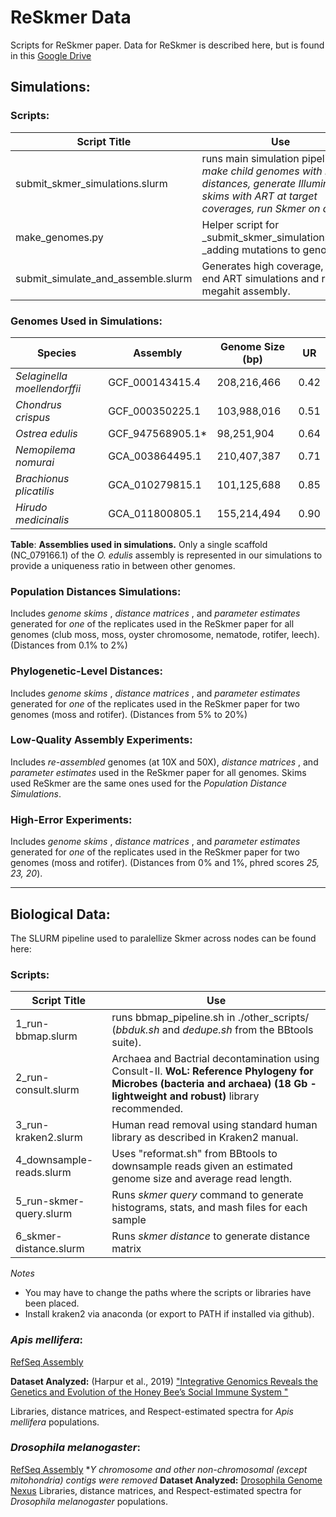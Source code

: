 # ReSkmer Data
Scripts for ReSkmer paper.
Data for ReSkmer is described here, but is found in this [Google Drive](https://drive.google.com/drive/folders/1ZEV9GtrLZyszui1nTkQKkjJYdT3dSju_?usp=drive_link)
## Simulations:
### Scripts:
| Script Title | Use |
|----|----|
| submit_skmer_simulations.slurm | runs main simulation pipeline: _make child genomes with many distances, generate Illumina skims with ART at target coverages, run Skmer on data_ |
| make_genomes.py | Helper script for _submit_skmer_simulations.slurm _adding mutations to genome. |
| submit_simulate_and_assemble.slurm | Generates high coverage, pair-end ART simulations and runs megahit assembly. |

### Genomes Used in Simulations:
| **Species**                  | **Assembly**           | **Genome Size (bp)** | **UR** |
|-----------------------------|------------------------|------------------|--------|
| *Selaginella moellendorffii* | GCF_000143415.4        | 208,216,466      | 0.42   |
| *Chondrus crispus*          | GCF_000350225.1        | 103,988,016      | 0.51   |
| *Ostrea edulis*             | GCF_947568905.1*       | 98,251,904       | 0.64   |
| *Nemopilema nomurai*        | GCA_003864495.1        | 210,407,387      | 0.71   |
| *Brachionus plicatilis*     | GCA_010279815.1        | 101,125,688      | 0.85   |
| *Hirudo medicinalis*        | GCA_011800805.1        | 155,214,494      | 0.90   |

**Table**: **Assemblies used in simulations.** Only a single scaffold (NC_079166.1) of the *O. edulis* assembly is represented in our simulations to provide a uniqueness ratio in between other genomes.

### Population Distances Simulations:
Includes _genome skims_ , _distance matrices_ , and _parameter estimates_ generated for _one_ of the replicates used in the ReSkmer paper for all genomes (club moss, moss, oyster chromosome, nematode, rotifer, leech). (Distances from 0.1% to 2%)

### Phylogenetic-Level Distances:
Includes _genome skims_ , _distance matrices_ , and _parameter estimates_ generated for _one_ of the replicates used in the ReSkmer paper for two genomes (moss and rotifer). (Distances from 5% to 20%)

### Low-Quality Assembly Experiments:
Includes _re-assembled_ genomes (at 10X and 50X),  _distance matrices_ , and _parameter estimates_ used in the ReSkmer paper for all genomes. Skims used ReSkmer are the same ones used for the _Population Distance Simulations_.

### High-Error Experiments:
Includes _genome skims_ , _distance matrices_ , and _parameter estimates_ generated for _one_ of the replicates used in the ReSkmer paper for two genomes (moss and rotifer). (Distances from 0% and 1%, phred scores _25, 23, 20_).

---
## Biological Data:
The SLURM pipeline used to paralellize Skmer across nodes can be found here:
### Scripts:
| Script Title | Use |
|----|----|
| 1_run-bbmap.slurm | runs bbmap_pipeline.sh in ./other_scripts/ (_bbduk.sh_ and _dedupe.sh_ from the BBtools suite).|
| 2_run-consult.slurm | Archaea and Bactrial decontamination using Consult-II. **WoL: Reference Phylogeny for Microbes (bacteria and archaea) (18 Gb - lightweight and robust)** library recommended.|
| 3_run-kraken2.slurm| Human read removal using standard human library as described in Kraken2 manual. |
| 4_downsample-reads.slurm | Uses "reformat.sh" from BBtools to downsample reads given an estimated genome size and average read length. | 
| 5_run-skmer-query.slurm | Runs *skmer query* command to generate histograms, stats, and mash files for each sample|
| 6_skmer-distance.slurm  | Runs _skmer distance_ to generate distance matrix|

_Notes_
- You may have to change the paths where the scripts or libraries have been placed.
- Install kraken2 via anaconda (or export to PATH if installed via github).

### _Apis mellifera_:
[RefSeq Assembly](https://www.ncbi.nlm.nih.gov/datasets/genome/GCF_003254395.2/)

**Dataset Analyzed:** (Harpur et al., 2019) ["Integrative Genomics Reveals the Genetics and Evolution of the Honey Bee’s Social Immune System "](https://doi.org/10.1093/gbe/evz018)

Libraries, distance matrices, and Respect-estimated spectra for _Apis mellifera_ populations.

### _Drosophila melanogaster_:
[RefSeq Assembly](https://www.ncbi.nlm.nih.gov/datasets/genome/GCF_000001215.4/) *_Y chromosome and other non-chromosomal (except mitohondria) contigs were removed_
**Dataset Analyzed:** [Drosophila Genome Nexus](https://doi.org/10.1534/genetics.115.174664)
Libraries, distance matrices, and Respect-estimated spectra for _Drosophila melanogaster_ populations.
